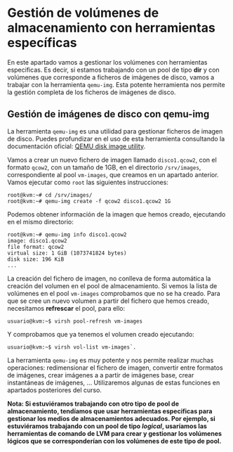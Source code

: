# Gestión de volúmenes de almacenamiento con herramientas específicas

En este apartado vamos a gestionar los volúmenes con herramientas especificas. Es decir, si estamos trabajando con un pool de tipo **dir** y con volúmenes que corresponde a ficheros de imágenes de disco, vamos a trabajar con la herramienta `qemu-img`. Esta potente herramienta nos permite la gestión completa de los ficheros de imágenes de disco.

## Gestión de imágenes de disco con qemu-img

La herramienta `qemu-img` es una utilidad para gestionar ficheros de imagen de disco. Puedes profundizar en el uso de esta herramienta consultando la documentación oficial: [QEMU disk image utility](https://qemu-project.gitlab.io/qemu/tools/qemu-img.html).

Vamos a crear un nuevo fichero de imagen llamado `disco1.qcow2`, con el formato `qcow2`, con un tamaño de 1GB, en el directorio `/srv/images`, correspondiente al pool `vm-images`, que creamos en un apartado anterior. Vamos ejecutar como `root` las siguientes instrucciones:

```
root@kvm:~# cd /srv/images/
root@kvm:~# qemu-img create -f qcow2 disco1.qcow2 1G
```

Podemos obtener información de la imagen que hemos creado, ejecutando en el mismo directorio:

```
root@kvm:~# qemu-img info disco1.qcow2 
image: disco1.qcow2
file format: qcow2
virtual size: 1 GiB (1073741824 bytes)
disk size: 196 KiB
...
```

La creación del fichero de imagen, no conlleva de forma automática la creación del volumen en el pool de almacenamiento. Si vemos la lista de volúmenes en el pool `vm-images` comprobamos que no se ha creado. Para que se cree un nuevo volumen a partir del fichero que hemos creado, necesitamos **refrescar** el pool, para ello:

```
usuario@kvm:~$ virsh pool-refresh vm-images
```

Y comprobamos que ya tenemos el volumen creado ejecutando: 
```
usuario@kvm:~$ virsh vol-list vm-images`.
```

La herramienta `qemu-img` es muy potente y nos permite realizar muchas operaciones: redimensionar el fichero de imagen, convertir entre formatos de imágenes, crear imágenes a a partir de imágenes base, crear instantáneas de imágenes, ... Utilizaremos algunas de estas funciones en apartados posteriores del curso.

**Nota: Si estuviéramos trabajando con otro tipo de pool de almacenamiento, tendíamos que usar herramientas especificas para gestionar los medios de almacenamientos adecuados. Por ejemplo, si estuviéramos trabajando con un pool de tipo *logical*, usaríamos las herramientas de comando de LVM para crear y gestionar los volúmenes lógicos que se corresponderían con los volúmenes de este tipo de pool.**
